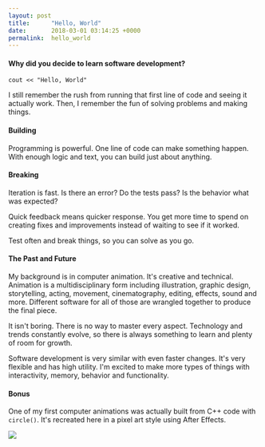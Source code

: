 ```yaml
---
layout: post
title:      "Hello, World"
date:       2018-03-01 03:14:25 +0000
permalink:  hello_world
---
```



#### Why did you decide to learn software development?

`cout << "Hello, World"`

I still remember the rush from running that first line of code and seeing it actually work.  Then, I remember the fun of solving problems and making things.


#### Building
Programming is powerful.  One line of code can make something happen.  With enough logic and text, you can build just about anything.  


#### Breaking
Iteration is fast. Is there an error? Do the tests pass? Is the behavior what was expected?

Quick feedback means quicker response. You get more time to spend on creating fixes and improvements instead of waiting to see if it worked. 

Test often and break things, so you can solve as you go.


#### The Past and Future
My background is in computer animation.  It's creative and technical.  Animation is a multidisciplinary form including illustration, graphic design, storytelling, acting, movement, cinematography, editing, effects, sound and more.  Different software for all of those are wrangled together to produce the final piece. 

It isn't boring. There is no way to master every aspect. Technology and trends constantly evolve, so there is always something to learn and plenty of room for growth.

Software development is very similar with even faster changes. It's very flexible and has high utility.  I'm excited to make more types of things with interactivity, memory, behavior and functionality. 

#### Bonus

One of my first computer animations was actually built from C++ code with `circle()`.  It's recreated here in a pixel art style using After Effects.

![](https://lh3.googleusercontent.com/0gpa521JO8lA1sAjF_NAIrP9v9nrjYijsVu1a4wAwDGNUp4rJ4koxiCtSSPsLrqttw2kXP8qBnc0-Yg3dcZ7vsmVp5MXfX1biS4AVYa2LYWIMtUOgUUN0aC-u8tAjIEJLp8l_mN63Q=w2400)

